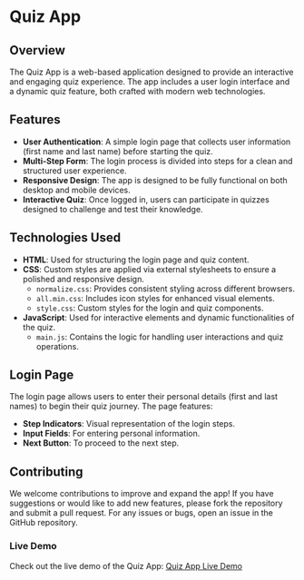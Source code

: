 # Quiz App

## Overview

The Quiz App is a web-based application designed to provide an interactive and engaging quiz experience. The app includes a user login interface and a dynamic quiz feature, both crafted with modern web technologies.

## Features

- **User Authentication**: A simple login page that collects user information (first name and last name) before starting the quiz.
- **Multi-Step Form**: The login process is divided into steps for a clean and structured user experience.
- **Responsive Design**: The app is designed to be fully functional on both desktop and mobile devices.
- **Interactive Quiz**: Once logged in, users can participate in quizzes designed to challenge and test their knowledge.

## Technologies Used

- **HTML**: Used for structuring the login page and quiz content.
- **CSS**: Custom styles are applied via external stylesheets to ensure a polished and responsive design.
  - `normalize.css`: Provides consistent styling across different browsers.
  - `all.min.css`: Includes icon styles for enhanced visual elements.
  - `style.css`: Custom styles for the login and quiz components.
- **JavaScript**: Used for interactive elements and dynamic functionalities of the quiz.
  - `main.js`: Contains the logic for handling user interactions and quiz operations.

## Login Page

The login page allows users to enter their personal details (first and last names) to begin their quiz journey. The page features:
- **Step Indicators**: Visual representation of the login steps.
- **Input Fields**: For entering personal information.
- **Next Button**: To proceed to the next step.

## Contributing

We welcome contributions to improve and expand the app! If you have suggestions or would like to add new features, please fork the repository and submit a pull request. For any issues or bugs, open an issue in the GitHub repository.


### Live Demo
Check out the live demo of the Quiz App: [Quiz App Live Demo](https://ossaammaaa.github.io/Quiz-App/login.html)
